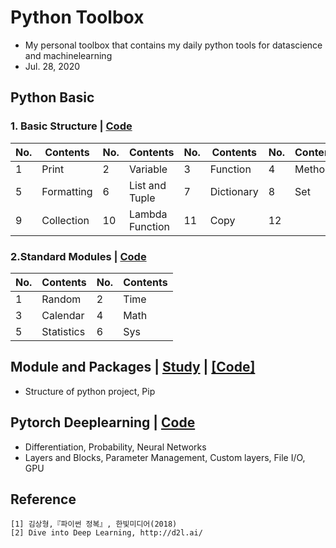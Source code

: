 # Python Toolbox
- My personal toolbox that contains my daily python tools for datascience and machinelearning
- Jul. 28, 2020

## Python Basic
### 1. Basic Structure | [Code](https://github.com/OH-Seoyoung/Python_Toolbox/blob/master/Python_Basic/1_Basic_Structure.ipynb)
|No.|Contents|No.|Contents|No.|Contents|No.|Contents|
|------|---|---|---|---|---|---|---|
|1|Print|2|Variable|3|Function|4|Method|
|5|Formatting|6|List and Tuple|7|Dictionary|8|Set|
|9|Collection|10|Lambda Function|11|Copy|12||

### 2.Standard Modules | [Code](https://github.com/OH-Seoyoung/Python_Toolbox/blob/master/Python_Basic/2_Standard_Modules.ipynb)
|No.|Contents|No.|Contents|
|------|---|------|---|
|1|Random|2|Time|
|3|Calendar|4|Math|
|5|Statistics|6|Sys|

## Module and Packages | [Study](https://github.com/OH-Seoyoung/Python_Toolbox/blob/master/Module_and_Package/README.md) | [[Code]](https://github.com/OH-Seoyoung/Python_Toolbox/tree/master/Module_and_Package)
- Structure of python project, Pip


## Pytorch Deeplearning | [Code](https://github.com/OH-Seoyoung/Python_Toolbox/tree/master/Deeplearning_with_Pytorch)
- Differentiation, Probability, Neural Networks
- Layers and Blocks, Parameter Management, Custom layers, File I/O, GPU

## Reference
```
[1] 김상형,『파이썬 정복』, 한빛미디어(2018)
[2] Dive into Deep Learning, http://d2l.ai/
```
